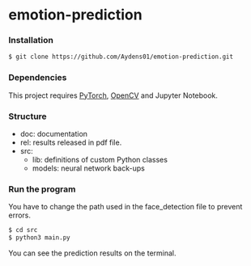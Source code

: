 # emotion-prediction

### Installation

```sh
$ git clone https://github.com/Aydens01/emotion-prediction.git
```

### Dependencies

This project requires [PyTorch](https://pytorch.org/), [OpenCV](https://docs.opencv.org/3.4/da/df6/tutorial_py_table_of_contents_setup.html) and Jupyter Notebook.

### Structure

* doc: documentation
* rel: results released in pdf file.
* src:
  * lib: definitions of custom Python classes
  * models: neural network back-ups

### Run the program

You have to change the path used in the face_detection file to prevent errors. 

```sh
$ cd src
$ python3 main.py
```
You can see the prediction results on the terminal.
